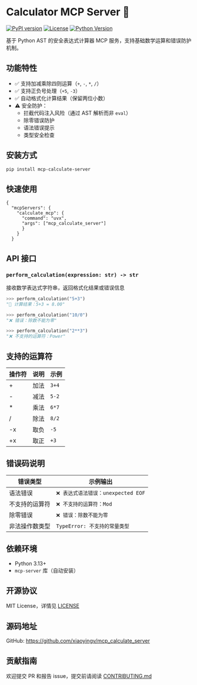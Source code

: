 # Calculator MCP Server 🧮

[![PyPI version](https://badge.fury.io/py/mcp-calculate-server.svg)](https://pypi.org/project/mcp-calculate-server/)
[![License](https://img.shields.io/pypi/l/mcp-calculate-server.svg)](https://github.com/xiaoyingv/mcp_calculate_server/blob/main/LICENSE)
[![Python Version](https://img.shields.io/pypi/pyversions/mcp-calculate-server.svg)](https://pypi.org/project/mcp-calculate-server/)

基于 Python AST 的安全表达式计算器 MCP 服务，支持基础数学运算和错误防护机制。

## 功能特性

- ✅ 支持加减乘除四则运算（`+`, `-`, `*`, `/`）
- ✅ 支持正负号处理（`+5`, `-3`）
- ✅ 自动格式化计算结果（保留两位小数）
- ⚠️ 安全防护：
  - 拦截代码注入风险（通过 AST 解析而非 `eval`）
  - 除零错误防护
  - 语法错误提示
  - 类型安全检查

## 安装方式

```bash
pip install mcp-calculate-server
```

## 快速使用

```
{
  "mcpServers": {
    "calculate_mcp": {
      "command": "uvx",
      "args": ["mcp_calculate_server"]
      }
    }
  }
```

## API 接口

### `perform_calculation(expression: str) -> str`

接收数学表达式字符串，返回格式化结果或错误信息

```python
>>> perform_calculation("5+3")
"🧮 计算结果：5+3 = 8.00"

>>> perform_calculation("10/0")
"❌ 错误：除数不能为零"

>>> perform_calculation("2**3")
"❌ 不支持的运算符：Power"
```

## 支持的运算符

| 操作符 | 说明 | 示例  |
| ------ | ---- | ----- |
| +      | 加法 | `3+4` |
| -      | 减法 | `5-2` |
| *      | 乘法 | `6*7` |
| /      | 除法 | `8/2` |
| -x     | 取负 | `-5`  |
| +x     | 取正 | `+3`  |

## 错误码说明

| 错误类型       | 示例输出                           |
| -------------- | ---------------------------------- |
| 语法错误       | `❌ 表达式语法错误：unexpected EOF` |
| 不支持的运算符 | `❌ 不支持的运算符：Mod`            |
| 除零错误       | `❌ 错误：除数不能为零`             |
| 非法操作数类型 | `TypeError: 不支持的常量类型`      |

## 依赖环境

- Python 3.13+
- `mcp-server` 库（自动安装）

## 开源协议

MIT License，详情见 [LICENSE](https://github.com/xiaoyingv/mcp_calculate_server/blob/main/LICENSE)

## 源码地址

GitHub: https://github.com/xiaoyingv/mcp_calculate_server

## 贡献指南

欢迎提交 PR 和报告 issue，提交前请阅读 [CONTRIBUTING.md](CONTRIBUTING.md)

